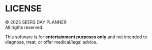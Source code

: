# LICENSE

© 2025 SEERS DAY PLANNER  
All rights reserved.

This software is for **entertainment purposes only** and not intended to diagnose, treat, or offer medical/legal advice.